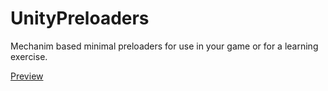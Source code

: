 UnityPreloaders
===============

Mechanim based minimal preloaders for use in your game or for a learning exercise.

<a href="http://grimmdev.github.io/UnityPreloaders/">Preview</a>
